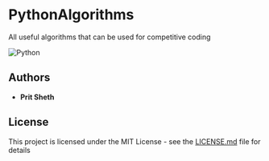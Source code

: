 # PythonAlgorithms
All useful algorithms that can be used for competitive coding


![Python](https://www.python.org/static/community_logos/python-logo-master-v3-TM.png "Written in Python")<br >



## Authors

* **Prit Sheth** 

## License

This project is licensed under the MIT License - see the [LICENSE.md](LICENSE.md) file for details

